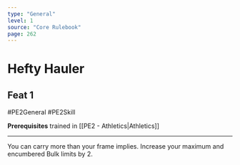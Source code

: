 ```yaml
---
type: "General"
level: 1
source: "Core Rulebook"
page: 262
---
```

# Hefty Hauler
## Feat 1
#PE2General #PE2Skill 

**Prerequisites** trained in [[PE2 - Athletics|Athletics]]

---
You can carry more than your frame implies. Increase your maximum and encumbered Bulk limits by 2.